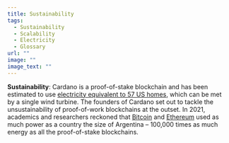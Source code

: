 ```yaml
---
title: Sustainability
tags:
  - Sustainability
  - Scalability
  - Electricity
  - Glossary
url: ""
image: ""
image_text: ""
---
```


**Sustainability**: Cardano is a proof-of-stake blockchain and has been estimated to use [electricity equivalent to 57 US homes](https://carbon-ratings.com/), which can be met by a single wind turbine. The founders of Cardano set out to tackle the unsustainability of proof-of-work blockchains at the outset. In 2021, academics and researchers reckoned that [Bitcoin](https://ccaf.io/cbeci/index) and [Ethereum](https://digiconomist.net/ethereum-energy-consumption/) used as much power as a country the size of Argentina – 100,000 times as much energy as all the proof-of-stake blockchains.
